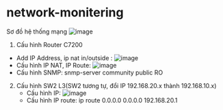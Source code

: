 # network-monitering

Sơ đồ hệ thống mạng
![image](https://github.com/user-attachments/assets/82088c9b-6668-489b-ac50-31177a4d6527)

1. Cấu hình Router C7200
- Add IP Address, ip nat in/outside :  ![image](https://github.com/user-attachments/assets/a2a3dd58-7d02-44e0-87dd-ef448b5cdbf5)
- Cấu hình IP NAT, IP Route: ![image](https://github.com/user-attachments/assets/5bc371aa-90d3-43cf-b131-bf6a974dadd5)
- Cấu hình SNMP: snmp-server community public RO

2. Cấu hình SW2 L3(SW2 tương tự, đổi IP 192.168.20.x thành 192.168.10.x)
   - Cấu hình IP: ![image](https://github.com/user-attachments/assets/d926bee8-c7c6-44b6-a835-ae156978ab1d)
   - Cấu hình IP route: ip route 0.0.0.0 0.0.0.0 192.168.20.1


 

